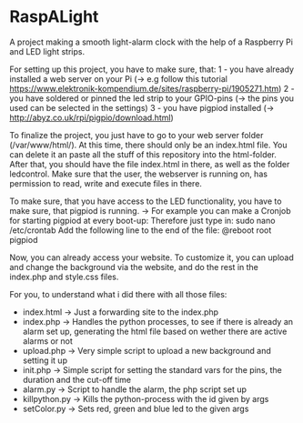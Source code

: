 # RaspALight
A project making a smooth light-alarm clock with the help of a Raspberry Pi and LED light strips.


For setting up this project, you have to make sure, that:
1 - you have already installed a web server on your Pi (-> e.g follow this tutorial https://www.elektronik-kompendium.de/sites/raspberry-pi/1905271.htm)
2 - you have soldered or pinned the led strip to your GPIO-pins (-> the pins you used can be selected in the settings)
3 - you have pigpiod installed (-> http://abyz.co.uk/rpi/pigpio/download.html)

To finalize the project, you just have to go to your web server folder (/var/www/html/).
At this time, there should only be an index.html file. You can delete it an paste all the stuff of this repository into the html-folder.
After that, you should have the file index.html in there, as well as the folder ledcontrol.
Make sure that the user, the webserver is running on, has permission to read, write and execute files in there.

To make sure, that you have access to the LED functionality, you have to make sure, that pigpiod is running.
-> For example you can make a Cronjob for starting pigpiod at every boot-up:
    Therefore just type in:
      sudo nano /etc/crontab
      Add the following line to the end of the file:
      @reboot root pigpiod

Now, you can already access your website. To customize it, you can upload and change the background via the website, and do the rest in the index.php and style.css files.

For you, to understand what i did there with all those files:
-   index.html    -> Just a forwarding site to the index.php
-   index.php     -> Handles the python processes, to see if there is already an alarm set up, generating the html file based on wether there are active alarms or not
-   upload.php    -> Very simple script to upload a new background and setting it up
-   init.php      -> Simple script for setting the standard vars for the pins, the duration and the cut-off time
-   alarm.py      -> Script to handle the alarm, the php script set up
-   killpython.py -> Kills the python-process with the id given by args
-   setColor.py   -> Sets red, green and blue led to the given args
